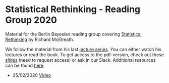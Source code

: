 # Statistical Rethinking - Reading Group 2020

Material for the Berlin Bayesian reading group covering [Statistical Rethinking](https://xcelab.net/rm/statistical-rethinking/) by Richard McElreath.

We follow the material from his last [lecture series](https://github.com/rmcelreath/statrethinking_winter2019). You can either watch his lectures or read the book. To get access to the pdf-version, check out these [slides](https://docs.google.com/presentation/d/1-dbUYuFJ5QH8ARBP_TD3-Ydy_8LL2vhCsNpdcvbbBLA/edit?usp=sharing) (need to request access) or ask in our Slack. Additional resources can be found [here](https://github.com/corriebar/statrethinking_reading_group/blob/master/additional_resources.md).

- 25/02/2020 [Video](https://www.youtube.com/watch?v=XoVtOAN0htU&list=PLDcUM9US4XdNM4Edgs7weiyIguLSToZRI&index=2) 
